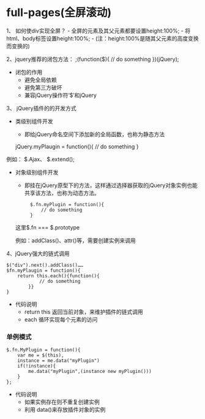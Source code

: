 
# full-pages(全屏滚动)

1、 如何使div实现全屏？
	- 全屏的元素及其父元素都要设置height:100%;
	- 将html、body标签设置height:100%;
	- (注：height:100%是随其父元素的高度变换而变换的)

2、jquery推荐的闭包方法：
	;(function($){
		// do something
	})(jQuery);

* 闭包的作用
	- 避免全局依赖
	- 避免第三方破坏
	- 兼容jQuery操作符‘$’和jQuery

3、 jQuery插件的的开发方式
* 类级别组件开发
	- 即给jQuery命名空间下添加新的全局函数，也称为静态方法
	
	jQuery.myPlaugin = function(){
		// do something
	}

例如：
$.Ajax、 $.extend();
	
* 对象级别组件开发
	- 即挂在jQuery原型下的方法，这样通过选择器获取的jQuery对象实例也能共享该方法，也称为动态方法。

			$.fn.myPlugin = function(){
				// do something
			}
	这里$.fn === $.prototype

	例如：addClass()、attr()等，需要创建实例来调用

4、jQuery强大的链式调用

	$("div").next().addClass()……
	$fn.myPlaugin = function(){
		return this.each(){function(){
				// do something
			}}
	}

* 代码说明
	- return this 返回当前对象，来维护插件的链式调用
	- each 循环实现每个元素的访问

### 单例模式
	$.fn.MyPlugin = function(){
		var me = $(this),
		instance = me.data("myPlugin")
		if(!instance){
			me.data("myPlugin",(instance new myPlugin()))
		}
	};
* 代码说明
	- 如果实例存在则不重复创建实例
	- 利用 data()来存放插件对象的实例
